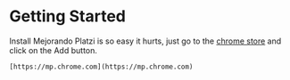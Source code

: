 # Getting Started

Install Mejorando Platzi is so easy it hurts, just go to the [chrome store](https://mp.chrome.com) and click on the Add button.

```
[https://mp.chrome.com](https://mp.chrome.com)
```
